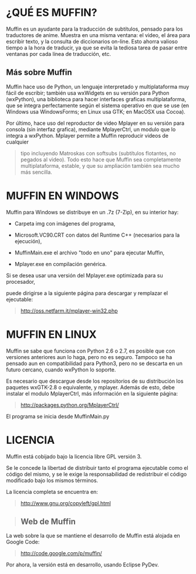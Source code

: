 # ¿QUÉ ES MUFFIN? #
Muffin es un ayudante para la traducción de subtítulos, pensado para
los traductores de anime. Muestra en una misma ventana: el video, el
área para escribir texto, y la consulta de diccionarios on-line. Esto
ahorra valioso tiempo a la hora de traducir, ya que se evita la
tediosa tarea de pasar entre ventanas por cada línea de
traducción, etc.





## Más sobre Muffin ##

Muffin hace uso de Python, un lenguaje interpretado y multiplataforma
muy fácil de escribir; también usa wxWidgets en su versión para Python
(wxPython), una biblioteca para hacer interfaces graficas
multiplataforma, que se integra perfectamente según el sistema
operativo en que se use (en Windows usa WindowsForms; en Linux usa GTK; en MacOSX usa Cocoa).

Por último, hace uso del reproductor de video Mplayer en su versión para
consola (sin interfaz grafica), mediante MplayerCtrl, un modulo que lo
integra a wxPython. Mplayer permite a Muffin reproducir videos de cualquier
> tipo incluyendo Matroskas con softsubs (subtítulos flotantes, no pegados
al video). Todo esto hace que Muffin sea completamente multiplataforma,
estable, y que su ampliación también sea mucho más sencilla.



# MUFFIN EN WINDOWS #
Muffin para Windows se distribuye en un .7z (7-Zip), en su interior hay:

  * Carpeta img con imágenes del programa,

  * Microsoft.VC90.CRT con datos del Runtime C++ (necesarios para la ejecución),

  * MuffinMain.exe el archivo "todo en uno" para ejecutar Muffin,

  * Mplayer.exe en compilación genérica.



Si se desea usar una versión del Mplayer.exe optimizada para su procesador,

puede dirigirse a la siguiente página para descargar y remplazar el ejecutable:



> http://oss.netfarm.it/mplayer-win32.php






# MUFFIN EN LINUX #
Muffin se sabe que funciona con Python 2.6 o 2.7, es posible que con versiones anteriores aun lo haga, pero no es seguro. Tampoco se ha pensado aun en
compatibilidad para Python3, pero no se descarta en un futuro cercano, cuando wxPython lo soporte.

Es necesario que descargue desde los repositorios de su distribución los
paquetes wxGTK-2.8 o equivalente, y mplayer. Además de esto, debe instalar
el modulo MplayerCtrl, más información en la siguiente página:



> http://packages.python.org/MplayerCtrl/



El programa se inicia desde MuffinMain.py







# LICENCIA #
Muffin está cobijado bajo la licencia libre GPL versión 3.

Se le concede la libertad de distribuir tanto el programa
ejecutable como el código del mismo, y se le exige la
responsabilidad de redistribuir el código modificado bajo
los mismos términos.


La licencia completa se encuentra en:

> http://www.gnu.org/copyleft/gpl.html




> ## Web de Muffin ##

La web sobre la que se mantiene el desarrollo de Muffin
está alojada en Google Code:



> http://code.google.com/p/muffin/








Por ahora, la versión está en desarrollo, usando Eclipse PyDev.